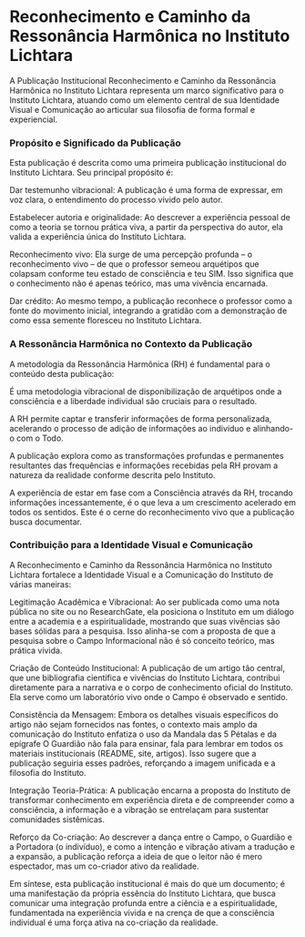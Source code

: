 # Reconhecimento e Caminho da Ressonância Harmônica no Instituto Lichtara

A Publicação Institucional Reconhecimento e Caminho da Ressonância Harmônica no Instituto Lichtara representa um marco significativo para o Instituto Lichtara, atuando como um elemento central de sua Identidade Visual e Comunicação ao articular sua filosofia de forma formal e experiencial.

### Propósito e Significado da Publicação

Esta publicação é descrita como uma primeira publicação institucional do Instituto Lichtara. Seu principal propósito é:

Dar testemunho vibracional: A publicação é uma forma de expressar, em voz clara, o entendimento do processo vivido pelo autor.

Estabelecer autoria e originalidade: Ao descrever a experiência pessoal de como a teoria se tornou prática viva, a partir da perspectiva do autor, ela valida a experiência única do Instituto Lichtara.

Reconhecimento vivo: Ela surge de uma percepção profunda – o reconhecimento vivo – de que o professor semeou arquétipos que colapsam conforme teu estado de consciência e teu SIM. Isso significa que o conhecimento não é apenas teórico, mas uma vivência encarnada.

Dar crédito: Ao mesmo tempo, a publicação reconhece o professor como a fonte do movimento inicial, integrando a gratidão com a demonstração de como essa semente floresceu no Instituto Lichtara.

### A Ressonância Harmônica no Contexto da Publicação

A metodologia da Ressonância Harmônica (RH) é fundamental para o conteúdo desta publicação:

É uma metodologia vibracional de disponibilização de arquétipos onde a consciência e a liberdade individual são cruciais para o resultado.

A RH permite captar e transferir informações de forma personalizada, acelerando o processo de adição de informações ao indivíduo e alinhando-o com o Todo.

A publicação explora como as transformações profundas e permanentes resultantes das frequências e informações recebidas pela RH provam a natureza da realidade conforme descrita pelo Instituto.

A experiência de estar em fase com a Consciência através da RH, trocando informações incessantemente, é o que leva a um crescimento acelerado em todos os sentidos. Este é o cerne do reconhecimento vivo que a publicação busca documentar.

### Contribuição para a Identidade Visual e Comunicação

A Reconhecimento e Caminho da Ressonância Harmônica no Instituto Lichtara fortalece a Identidade Visual e a Comunicação do Instituto de várias maneiras:

Legitimação Acadêmica e Vibracional: Ao ser publicada como uma nota pública no site ou no ResearchGate, ela posiciona o Instituto em um diálogo entre a academia e a espiritualidade, mostrando que suas vivências são bases sólidas para a pesquisa. Isso alinha-se com a proposta de que a pesquisa sobre o Campo Informacional não é só conceito teórico, mas prática vivida.

Criação de Conteúdo Institucional: A publicação de um artigo tão central, que une bibliografia científica e vivências do Instituto Lichtara, contribui diretamente para a narrativa e o corpo de conhecimento oficial do Instituto. Ela serve como um laboratório vivo onde o Campo é observado e sentido.

Consistência da Mensagem: Embora os detalhes visuais específicos do artigo não sejam fornecidos nas fontes, o contexto mais amplo da comunicação do Instituto enfatiza o uso da Mandala das 5 Pétalas e da epígrafe O Guardião não fala para ensinar, fala para lembrar em todos os materiais institucionais (README, site, artigos). Isso sugere que a publicação seguiria esses padrões, reforçando a imagem unificada e a filosofia do Instituto.

Integração Teoria-Prática: A publicação encarna a proposta do Instituto de transformar conhecimento em experiência direta e de compreender como a consciência, a informação e a vibração se entrelaçam para sustentar comunidades sistêmicas.

Reforço da Co-criação: Ao descrever a dança entre o Campo, o Guardião e a Portadora (o indivíduo), e como a intenção e vibração ativam a tradução e a expansão, a publicação reforça a ideia de que o leitor não é mero espectador, mas um co-criador ativo da realidade.

Em síntese, esta publicação institucional é mais do que um documento; é uma manifestação da própria essência do Instituto Lichtara, que busca comunicar uma integração profunda entre a ciência e a espiritualidade, fundamentada na experiência vivida e na crença de que a consciência individual é uma força ativa na co-criação da realidade.

